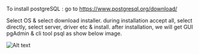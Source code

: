 
To install postgreSQL : go to
https://www.postgresql.org/download/

Select OS & select download installer.
during installation accept all, select directly, select server, driver etc & install.
after installation, we will get GUI pgAdmin & cli tool psql as show below image.

![Alt text](C:/Users/MUM1436/Pictures/Screenshots/Screenshot_20241005_133806.png)